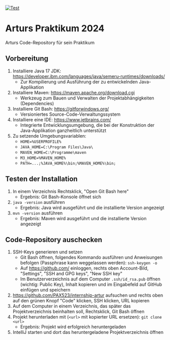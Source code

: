 [![Test](https://github.com/PAX523/internship-artur/actions/workflows/maven.yml/badge.svg)](https://github.com/PAX523/internship-artur/actions/workflows/maven.yml)

# Arturs Praktikum 2024

Arturs Code-Repository für sein Praktikum

## Vorbereitung

1. Installiere Java 17 JDK: https://developer.ibm.com/languages/java/semeru-runtimes/downloads/
    * Zur Kompilierung und Ausführung der zu entwickelnden Java-Applikation
1. Installiere Maven: https://maven.apache.org/download.cgi
    * Werkzeug zum Bauen und Verwalten der Projektabhängigkeiten (Dependencies)
1. Installiere Git Bash: https://gitforwindows.org/
    * Versioniertes Source-Code-Verwaltungssystem
1. Installiere eine IDE: https://www.jetbrains.com/
    * Integrierte Entwicklungsumgebung, die bei der Konstruktion der Java-Applikation ganzheitlich unterstützt
1. Zu setzende Umgebungsvariablen:
    * `HOME=%USERPROFILE%`
    * `JAVA_HOME=C:\Program Files\Java\`
    * `MAVEN_HOME=C:\Programme\maven`
    * `M3_HOME=%MAVEN_HOME%`
    * `PATH=...;%JAVA_HOME%\bin;%MAVEN_HOME%\bin;`

## Testen der Installation

1. In einem Verzeichnis Rechtsklick, "Open Git Bash here"
    * Ergebnis: Git Bash-Konsole öffnet sich
1. `java -version` ausführen
    * Ergebnis: Java wird ausgeführt und die installierte Version angezeigt
1. `mvn -version` ausführen
    * Ergebnis: Maven wird ausgeführt und die installierte Version angezeigt

## Code-Repository auschecken

1. SSH-Keys generieren und setzen
    * Git Bash öffnen, folgendes Kommando ausführen und Anweisungen befolgen (Passphrase kann weggelassen
      werden): `ssh-keygen -o`
    * Auf https://github.com/ einloggen, rechts oben Account-Bild, "Settings", "SSH and GPG keys", "New SSH key"
    * Im Benutzerverzeichnis auf dem Computer `.ssh/id_rsa.pub` öffnen (wichtig: Public Key), Inhalt kopieren und im
      Eingabefeld auf GitHub einfügen und speichern
1. https://github.com/PAX523/internship-artur aufsuchen und rechts oben auf den grünen Knopf "Code" klicken, SSH
   klicken, URL kopieren
1. Auf dem Computer in einem Verzeichnis, das später das Projektverzeichnis beinhalten soll, Rechtsklick, Git Bash
   öffnen
1. Projekt herunterladen mit (`<url>` mit kopierter URL ersetzen): `git clone <url>`
    * Ergebnis: Projekt wird erfolgreich heruntergeladen
1. IntelliJ starten und dort das heruntergeladene Projektverzeichnis öffnen
